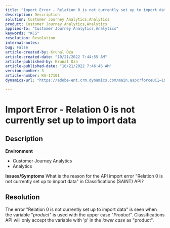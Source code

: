 ```yaml
---
title: "Import Error - Relation 0 is not currently set up to import data"
description: Description
solution: Customer Journey Analytics,Analytics
product: Customer Journey Analytics,Analytics
applies-to: "Customer Journey Analytics,Analytics"
keywords: "KCS"
resolution: Resolution
internal-notes: 
bug: False
article-created-by: Krunal Oza
article-created-date: "10/21/2022 7:44:55 AM"
article-published-by: Krunal Oza
article-published-date: "10/21/2022 7:46:46 AM"
version-number: 3
article-number: KA-17101
dynamics-url: "https://adobe-ent.crm.dynamics.com/main.aspx?forceUCI=1&pagetype=entityrecord&etn=knowledgearticle&id=aca21940-1451-ed11-bba2-0022480867fb"

---
```

# Import Error - Relation 0 is not currently set up to import data

## Description

<b>Environment</b>
- Customer Journey Analytics
- Analytics



<b>Issues/Symptoms</b>
What is the reason for the API import error "Relation 0 is not currently set up to import data" in Classifications (SAINT) API?


## Resolution


The error "Relation 0 is not currently set up to import data" is seen when the variable "*product*" is used with the upper case "*Product*". Classifications API will only accept the variable with 'p' in the *lower case* as "product".
